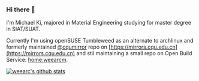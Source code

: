 ### Hi there 👋
I'm Michael Ki, majored in Material Engineering studying for master degree in SIAT/SUAT. 

Currently I'm using openSUSE Tumbleweed as an alternate to archlinux and formerly maintained [@cqumirror](https://github.com/cqumirror) repo on [https://mirrors.cqu.edu.cn](https://mirrors.cqu.edu.cn) and stil maintaining a small repo on Open Build Service:  [home:weearcm](https://build.opensuse.org/project/show/home:weearcm).


[![weearc's github stats](https://github-readme-stats.vercel.app/api?username=weearc&show_icons=true&count_private=true&include_all_commits=true&hide=contribs,prs)](https://github.com/weearc/github-readme-stats)

